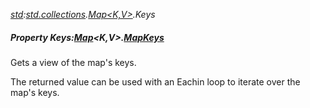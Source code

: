 _[std](../../modules/std/std-module.md):[std.collections](../../modules/std/std-collections.md).[Map<K,V>](../../modules/std/std-collections-map.md).Keys_
##### Property Keys:[Map](../../modules/std/std-collections-map.md)<K,V>.[MapKeys](../../modules/std/std-collections-map-mapkeys.md)
Gets a view of the map's keys.

The returned value can be used with an Eachin loop to iterate over the map's keys.

